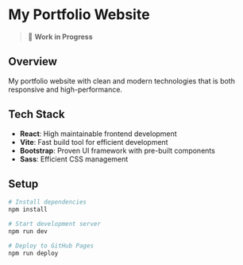 # My Portfolio Website

> 🚧 **Work in Progress**

## Overview
My portfolio website with clean and modern technologies that is both responsive and high-performance.

## Tech Stack
- **React**: High maintainable frontend development
- **Vite**: Fast build tool for efficient development
- **Bootstrap**: Proven UI framework with pre-built components
- **Sass**: Efficient CSS management

## Setup
```bash
# Install dependencies
npm install

# Start development server
npm run dev

# Deploy to GitHub Pages
npm run deploy
```